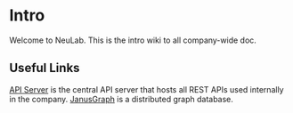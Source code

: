 # Intro

Welcome to NeuLab. This is the intro wiki to all company-wide doc.

## Useful Links

[API Server](http://ogma.lti.cs.cmu.edu:8929/root/api-server) is the central API
server that hosts all REST APIs used internally in the company.
[JanusGraph](http://ogma.lti.cs.cmu.edu:8929/root/janusgraph) is a distributed
graph database.